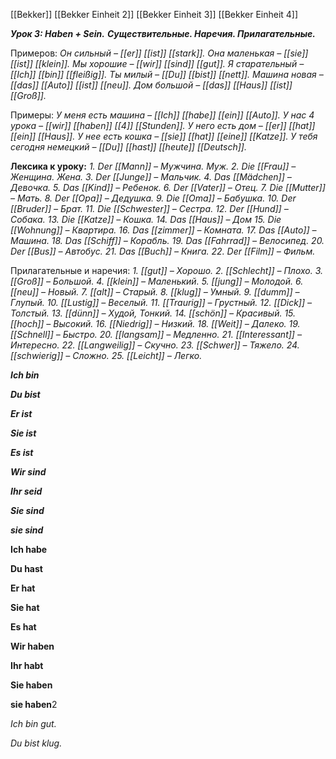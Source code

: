[[Bekker]]
[[Bekker Einheit 2]]
[[Bekker Einheit 3]]
[[Bekker Einheit 4]]
  

**_Урок 3: Haben + Sein._**
**_Существительные. Наречия. Прилагательные._**

Примеров:
_Он сильный – [[er]] [[ist]] [[stark]]._
_Она маленькая – [[sie]] [[ist]] [[klein]]._
_Мы хорошие – [[wir]] [[sind]] [[gut]]._
_Я старательный – [[Ich]] [[bin]] [[fleißig]]._
_Ты милый – [[Du]] [[bist]] [[nett]]._
_Машина новая – [[das]] [[Auto]] [[ist]] [[neu]]._
_Дом большой – [[das]] [[Haus]] [[ist]] [[Groß]]._

Примеры:
_У меня есть машина – [[Ich]] [[habe]] [[ein]] [[Auto]]._
_У нас 4 урока – [[wir]] [[haben]] [[4]] [[Stunden]]._
_У него есть дом – [[er]] [[hat]] [[ein]] [[Haus]]._
_У нее есть кошка – [[sie]] [[hat]] [[eine]] [[Katze]]._
_У тебя сегодня немецкий – [[Du]] [[hast]] [[heute]] [[Deutsch]]._

**Лексика к уроку:**
_1._ _Der [[Mann]] – Мужчина. Муж._
_2._ _Die [[Frau]] – Женщина. Жена._
_3._ _Der [[Junge]] – Мальчик._
_4._ _Das [[Mädchen]] – Девочка._
_5._ _Das [[Kind]] – Ребенок._
_6._ _Der [[Vater]] – Отец._
_7._ _Die [[Mutter]] – Мать._
_8._ _Der [[Opa]] – Дедушка._
_9._ _Die [[Oma]] – Бабушка._
_10._ _Der [[Bruder]] – Брат._
_11._ _Die [[Schwester]] – Сестра._
_12._ _Der [[Hund]] – Собака._
_13._ _Die [[Katze]] – Кошка._
_14._ _Das [[Haus]] – Дом_
_15._ _Die [[Wohnung]] – Квартира._
_16._ _Das [[zimmer]] – Комната._
_17._ _Das [[Auto]] – Машина._
_18._ _Das [[Schiff]] – Корабль._
_19._ _Das [[Fahrrad]] – Велосипед._
_20._ _Der [[Bus]] – Автобус._
_21._ _Das [[Buch]] – Книга._
_22._ _Der [[Film]] – Фильм._

  

Прилагательные и наречия:
_1._ _[[gut]] – Хорошо._
_2._ _[[Schlecht]] – Плохо._
_3._ _[[Groß]] – Большой._
_4._ _[[klein]] – Маленький._
_5._ _[[jung]] – Молодой._
_6._ _[[neu]] – Новый._
_7._ _[[alt]] – Старый._
_8._ _[[klug]] – Умный._
_9._ _[[dumm]] – Глупый._
_10._ _[[Lustig]] – Веселый._
_11._ _[[Traurig]] – Грустный._
_12._ _[[Dick]] – Толстый._
_13._ _[[dünn]] – Худой, Тонкий._
_14._ _[[schön]] – Красивый._
_15._ _[[hoch]] – Высокий._
_16._ _[[Niedrig]] – Низкий._
_18._ _[[Weit]] – Далеко._
_19._ _[[Schnell]] – Быстро._
_20._ _[[langsam]] – Медленно._
_21._ _[[Interessant]] – Интересно._
_22._ _[[Langweilig]] – Скучно._
_23._ _[[Schwer]] – Тяжело._
_24._ _[[schwierig]] – Сложно._
_25._ _[[Leicht]] – Легко._

  

**_Ich bin_**

**_Du bist_**

**_Er ist_**

**_Sie ist_**

**_Es ist_**

**_Wir sind_**

**_Ihr seid_**

**_Sie sind_**

**_sie sind_**

  

**Ich habe**

**Du hast**

**Er hat**

**Sie hat**

**Es hat**

**Wir haben**

**Ihr habt**

**Sie haben**

**sie haben**2

  
  

_Ich bin gut._

_Du bist klug._